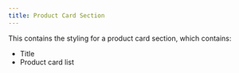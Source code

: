 ```yaml
---
title: Product Card Section
---
```


This contains the styling for a product card section, which contains:
- Title
- Product card list
